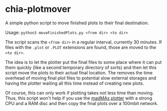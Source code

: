 # chia-plotmover
A simple python script to move finished plots to their final destination.

Usage: `python3 moveFinishedPlots.py <from dir> <to dir>`

The script scans the `<from dir>` in a regular interval, currently 30 minutes. If files with the `.plot` or `.PLOT` extensions are found, those are moved to the `<to dir>`.

The idea is to let the plotter put the final files to some place where it can put them quickly (like a second temporary directory of sorts) and then let this script move the plots to their actual final location.
The removes the time overhead of moving final plot files to potential slow external storages and having the plotter waiting all this time instead of creating new plots.

Of course, this can only work if plotting takes not less time than moving. Thus, this script won't help if you use the [madMAx plotter](https://github.com/madMAx43v3r/chia-plotter) with a strong CPU and a RAM disc and then copy the final plots over a 100mbit network.
